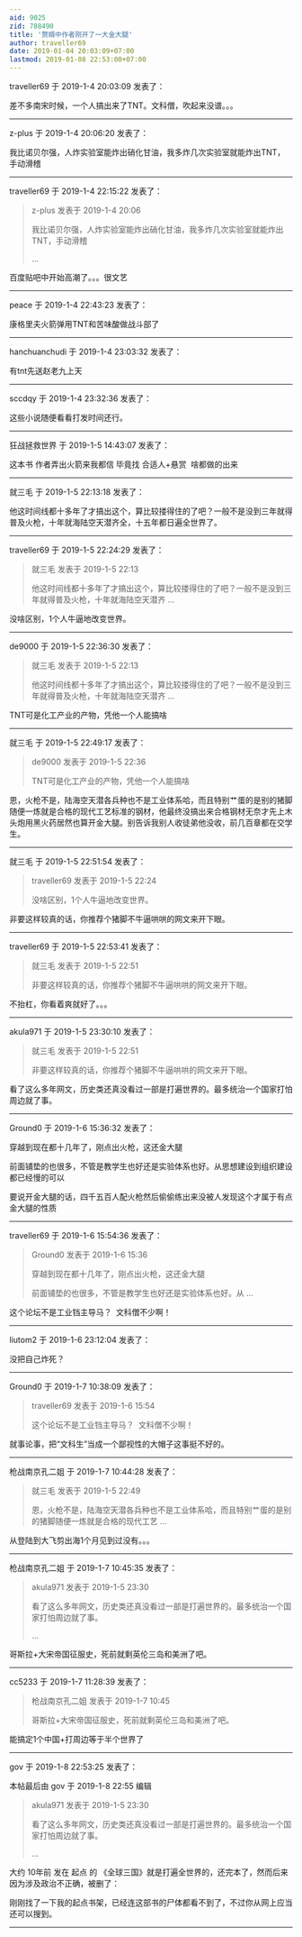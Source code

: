 ```yaml
---
aid: 9025
zid: 788490
title: '赘婿中作者刚开了一大金大腿'
author: traveller69
date: 2019-01-04 20:03:09+07:00
lastmod: 2019-01-08 22:53:00+07:00
---
```


traveller69 于 2019-1-4 20:03:09 发表了：

差不多南宋时候，一个人搞出来了TNT。文科僧，吹起来没谱。。。

---------

z-plus 于 2019-1-4 20:06:20 发表了：

我比诺贝尔强，人炸实验室能炸出硝化甘油，我多炸几次实验室就能炸出TNT，手动滑稽

---------

traveller69 于 2019-1-4 22:15:22 发表了：

> z-plus 发表于 2019-1-4 20:06
> 
> 我比诺贝尔强，人炸实验室能炸出硝化甘油，我多炸几次实验室就能炸出TNT，手动滑稽
> 
> ...



百度贴吧中开始高潮了。。。很文艺

---------

peace 于 2019-1-4 22:43:23 发表了：

康格里夫火箭弹用TNT和苦味酸做战斗部了

---------

hanchuanchudi 于 2019-1-4 23:03:32 发表了：

有tnt先送赵老九上天

---------

sccdqy 于 2019-1-4 23:32:36 发表了：

这些小说随便看看打发时间还行。

---------

狂战拯救世界 于 2019-1-5 14:43:07 发表了：

这本书 作者弄出火箭来我都信 毕竟找 合适人+悬赏  啥都做的出来

---------

就三毛 于 2019-1-5 22:13:18 发表了：

他这时间线都十多年了才搞出这个，算比较搂得住的了吧？一般不是没到三年就得普及火枪，十年就海陆空天潜齐全，十五年都日遍全世界了。

---------

traveller69 于 2019-1-5 22:24:29 发表了：

> 就三毛 发表于 2019-1-5 22:13
> 
> 他这时间线都十多年了才搞出这个，算比较搂得住的了吧？一般不是没到三年就得普及火枪，十年就海陆空天潜齐 ...



没啥区别，1个人牛逼地改变世界。

---------

de9000 于 2019-1-5 22:36:30 发表了：

> 就三毛 发表于 2019-1-5 22:13
> 
> 他这时间线都十多年了才搞出这个，算比较搂得住的了吧？一般不是没到三年就得普及火枪，十年就海陆空天潜齐 ...



TNT可是化工产业的产物，凭他一个人能搞啥

---------

就三毛 于 2019-1-5 22:49:17 发表了：

> de9000 发表于 2019-1-5 22:36
> 
> TNT可是化工产业的产物，凭他一个人能搞啥



恩，火枪不是，陆海空天潜各兵种也不是工业体系哈，而且特别艹蛋的是别的猪脚随便一炼就是合格的现代工艺标准的钢材，他最终没搞出来合格钢材无奈才先上木头炮用黑火药居然也算开金大腿。别告诉我别人收徒弟他没收，前几百章都在交学生。

---------

就三毛 于 2019-1-5 22:51:54 发表了：

> traveller69 发表于 2019-1-5 22:24
> 
> 没啥区别，1个人牛逼地改变世界。



非要这样较真的话，你推荐个猪脚不牛逼哄哄的网文来开下眼。

---------

traveller69 于 2019-1-5 22:53:41 发表了：

> 就三毛 发表于 2019-1-5 22:51
> 
> 非要这样较真的话，你推荐个猪脚不牛逼哄哄的网文来开下眼。



不抬杠，你看着爽就好了。。。

---------

akula971 于 2019-1-5 23:30:10 发表了：

> 就三毛 发表于 2019-1-5 22:51
> 
> 非要这样较真的话，你推荐个猪脚不牛逼哄哄的网文来开下眼。



看了这么多年网文，历史类还真没看过一部是打遍世界的。最多统治一个国家打怕周边就了事。

---------

Ground0 于 2019-1-6 15:36:32 发表了：

穿越到现在都十几年了，刚点出火枪，这还金大腿

前面铺垫的也很多，不管是教学生也好还是实验体系也好。从思想建设到组织建设都已经慢的可以

要说开金大腿的话，四千五百人配火枪然后偷偷练出来没被人发现这个才属于有点金大腿的性质

---------

traveller69 于 2019-1-6 15:54:36 发表了：

> Ground0 发表于 2019-1-6 15:36
> 
> 穿越到现在都十几年了，刚点出火枪，这还金大腿
> 
> 前面铺垫的也很多，不管是教学生也好还是实验体系也好。从 ...



这个论坛不是工业铛主导马？  文科僧不少啊！

---------

liutom2 于 2019-1-6 23:12:04 发表了：

没把自己炸死？

---------

Ground0 于 2019-1-7 10:38:09 发表了：

> traveller69 发表于 2019-1-6 15:54
> 
> 这个论坛不是工业铛主导马？  文科僧不少啊！



就事论事，把“文科生”当成一个鄙视性的大帽子这事挺不好的。

---------

枪战南京孔二姐 于 2019-1-7 10:44:28 发表了：

> 就三毛 发表于 2019-1-5 22:49
> 
> 恩，火枪不是，陆海空天潜各兵种也不是工业体系哈，而且特别艹蛋的是别的猪脚随便一炼就是合格的现代工艺 ...



从登陆到大飞剪出海1个月见到过没有。。。

---------

枪战南京孔二姐 于 2019-1-7 10:45:35 发表了：

> akula971 发表于 2019-1-5 23:30
> 
> 看了这么多年网文，历史类还真没看过一部是打遍世界的。最多统治一个国家打怕周边就了事。
> 
> ...



哥斯拉+大宋帝国征服史，死前就剩英伦三岛和美洲了吧。

---------

cc5233 于 2019-1-7 11:28:39 发表了：

> 枪战南京孔二姐 发表于 2019-1-7 10:45
> 
> 哥斯拉+大宋帝国征服史，死前就剩英伦三岛和美洲了吧。



能搞定1个中国+打周边等于半个世界了

---------

gov 于 2019-1-8 22:53:25 发表了：

本帖最后由 gov 于 2019-1-8 22:55 编辑 


> 
> akula971 发表于 2019-1-5 23:30
> 
> 看了这么多年网文，历史类还真没看过一部是打遍世界的。最多统治一个国家打怕周边就了事。
> 
> ...



大约 10年前 发在 起点 的 《全球三国》就是打遍全世界的，还完本了，然而后来因为涉及政治不正确，被删了：

刚刚找了一下我的起点书架，已经连这部书的尸体都看不到了，不过你从网上应当还可以搜到。

---------

